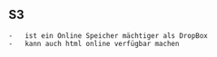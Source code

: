 
## S3

    -   ist ein Online Speicher mächtiger als DropBox
    -   kann auch html online verfügbar machen
